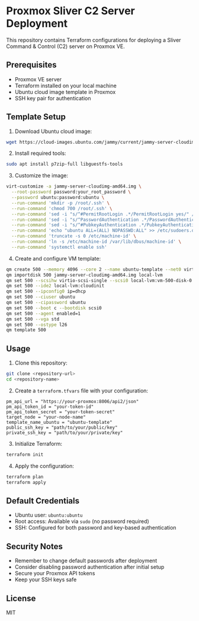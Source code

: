 # Proxmox Sliver C2 Server Deployment

This repository contains Terraform configurations for deploying a Sliver Command & Control (C2) server on Proxmox VE.

## Prerequisites

- Proxmox VE server
- Terraform installed on your local machine
- Ubuntu cloud image template in Proxmox
- SSH key pair for authentication

## Template Setup

1. Download Ubuntu cloud image:
```bash
wget https://cloud-images.ubuntu.com/jammy/current/jammy-server-cloudimg-amd64.img
```

2. Install required tools:
```bash
sudo apt install p7zip-full libguestfs-tools
```

3. Customize the image:
```bash
virt-customize -a jammy-server-cloudimg-amd64.img \
  --root-password password:your_root_password \
  --password ubuntu:password:ubuntu \
  --run-command 'mkdir -p /root/.ssh' \
  --run-command 'chmod 700 /root/.ssh' \
  --run-command 'sed -i "s/^#PermitRootLogin .*/PermitRootLogin yes/" /etc/ssh/sshd_config' \
  --run-command 'sed -i "s/^PasswordAuthentication .*/PasswordAuthentication yes/" /etc/ssh/sshd_config' \
  --run-command 'sed -i "s/^#PubkeyAuthentication .*/PubkeyAuthentication yes/" /etc/ssh/sshd_config' \
  --run-command 'echo "ubuntu ALL=(ALL) NOPASSWD:ALL" >> /etc/sudoers.d/ubuntu' \
  --run-command 'truncate -s 0 /etc/machine-id' \
  --run-command 'ln -s /etc/machine-id /var/lib/dbus/machine-id' \
  --run-command 'systemctl enable ssh'
```

4. Create and configure VM template:
```bash
qm create 500 --memory 4096 --core 2 --name ubuntu-template --net0 virtio,bridge=vmbr0
qm importdisk 500 jammy-server-cloudimg-amd64.img local-lvm
qm set 500 --scsihw virtio-scsi-single --scsi0 local-lvm:vm-500-disk-0
qm set 500 --ide2 local-lvm:cloudinit
qm set 500 --ipconfig0 ip=dhcp
qm set 500 --ciuser ubuntu
qm set 500 --cipassword ubuntu
qm set 500 --boot c --bootdisk scsi0
qm set 500 --agent enabled=1
qm set 500 --vga std
qm set 500 --ostype l26
qm template 500
```

## Usage

1. Clone this repository:
```bash
git clone <repository-url>
cd <repository-name>
```

2. Create a `terraform.tfvars` file with your configuration:
```hcl
pm_api_url = "https://your-proxmox:8006/api2/json"
pm_api_token_id = "your-token-id"
pm_api_token_secret = "your-token-secret"
target_node = "your-node-name"
template_name_ubuntu = "ubuntu-template"
public_ssh_key = "path/to/your/public/key"
private_ssh_key = "path/to/your/private/key"
```

3. Initialize Terraform:
```bash
terraform init
```

4. Apply the configuration:
```bash
terraform plan
terraform apply
```

## Default Credentials

- Ubuntu user: `ubuntu:ubuntu`
- Root access: Available via `sudo` (no password required)
- SSH: Configured for both password and key-based authentication

## Security Notes

- Remember to change default passwords after deployment
- Consider disabling password authentication after initial setup
- Secure your Proxmox API tokens
- Keep your SSH keys safe

## License

MIT 